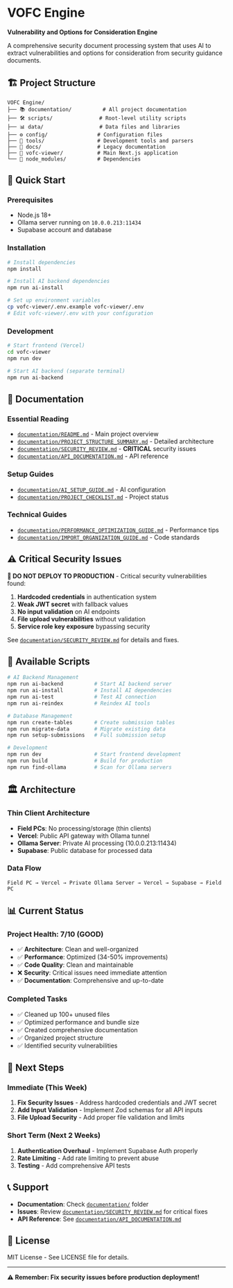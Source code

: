 # VOFC Engine

**Vulnerability and Options for Consideration Engine**

A comprehensive security document processing system that uses AI to extract vulnerabilities and options for consideration from security guidance documents.

## 🏗️ **Project Structure**

```
VOFC Engine/
├── 📚 documentation/          # All project documentation
├── 🛠️ scripts/               # Root-level utility scripts  
├── 📊 data/                  # Data files and libraries
├── ⚙️ config/                # Configuration files
├── 🔧 tools/                 # Development tools and parsers
├── 📁 docs/                  # Legacy documentation
├── 📁 vofc-viewer/           # Main Next.js application
└── 📁 node_modules/          # Dependencies
```

## 🚀 **Quick Start**

### **Prerequisites**
- Node.js 18+
- Ollama server running on `10.0.0.213:11434`
- Supabase account and database

### **Installation**
```bash
# Install dependencies
npm install

# Install AI backend dependencies
npm run ai-install

# Set up environment variables
cp vofc-viewer/.env.example vofc-viewer/.env
# Edit vofc-viewer/.env with your configuration
```

### **Development**
```bash
# Start frontend (Vercel)
cd vofc-viewer
npm run dev

# Start AI backend (separate terminal)
npm run ai-backend
```

## 📖 **Documentation**

### **Essential Reading**
- [`documentation/README.md`](documentation/README.md) - Main project overview
- [`documentation/PROJECT_STRUCTURE_SUMMARY.md`](documentation/PROJECT_STRUCTURE_SUMMARY.md) - Detailed architecture
- [`documentation/SECURITY_REVIEW.md`](documentation/SECURITY_REVIEW.md) - **CRITICAL** security issues
- [`documentation/API_DOCUMENTATION.md`](documentation/API_DOCUMENTATION.md) - API reference

### **Setup Guides**
- [`documentation/AI_SETUP_GUIDE.md`](documentation/AI_SETUP_GUIDE.md) - AI configuration
- [`documentation/PROJECT_CHECKLIST.md`](documentation/PROJECT_CHECKLIST.md) - Project status

### **Technical Guides**
- [`documentation/PERFORMANCE_OPTIMIZATION_GUIDE.md`](documentation/PERFORMANCE_OPTIMIZATION_GUIDE.md) - Performance tips
- [`documentation/IMPORT_ORGANIZATION_GUIDE.md`](documentation/IMPORT_ORGANIZATION_GUIDE.md) - Code standards

## ⚠️ **Critical Security Issues**

**🚨 DO NOT DEPLOY TO PRODUCTION** - Critical security vulnerabilities found:

1. **Hardcoded credentials** in authentication system
2. **Weak JWT secret** with fallback values
3. **No input validation** on AI endpoints
4. **File upload vulnerabilities** without validation
5. **Service role key exposure** bypassing security

See [`documentation/SECURITY_REVIEW.md`](documentation/SECURITY_REVIEW.md) for details and fixes.

## 🔧 **Available Scripts**

```bash
# AI Backend Management
npm run ai-backend          # Start AI backend server
npm run ai-install          # Install AI dependencies
npm run ai-test             # Test AI connection
npm run ai-reindex          # Reindex AI tools

# Database Management  
npm run create-tables       # Create submission tables
npm run migrate-data        # Migrate existing data
npm run setup-submissions   # Full submission setup

# Development
npm run dev                 # Start frontend development
npm run build               # Build for production
npm run find-ollama         # Scan for Ollama servers
```

## 🏛️ **Architecture**

### **Thin Client Architecture**
- **Field PCs**: No processing/storage (thin clients)
- **Vercel**: Public API gateway with Ollama tunnel
- **Ollama Server**: Private AI processing (10.0.0.213:11434)
- **Supabase**: Public database for processed data

### **Data Flow**
```
Field PC → Vercel → Private Ollama Server → Vercel → Supabase → Field PC
```

## 📊 **Current Status**

### **Project Health: 7/10 (GOOD)**
- ✅ **Architecture**: Clean and well-organized
- ✅ **Performance**: Optimized (34-50% improvements)
- ✅ **Code Quality**: Clean and maintainable
- ❌ **Security**: Critical issues need immediate attention
- ✅ **Documentation**: Comprehensive and up-to-date

### **Completed Tasks**
- ✅ Cleaned up 100+ unused files
- ✅ Optimized performance and bundle size
- ✅ Created comprehensive documentation
- ✅ Organized project structure
- ✅ Identified security vulnerabilities

## 🎯 **Next Steps**

### **Immediate (This Week)**
1. **Fix Security Issues** - Address hardcoded credentials and JWT secret
2. **Add Input Validation** - Implement Zod schemas for all API inputs
3. **File Upload Security** - Add proper file validation and limits

### **Short Term (Next 2 Weeks)**
1. **Authentication Overhaul** - Implement Supabase Auth properly
2. **Rate Limiting** - Add rate limiting to prevent abuse
3. **Testing** - Add comprehensive API tests

## 📞 **Support**

- **Documentation**: Check [`documentation/`](documentation/) folder
- **Issues**: Review [`documentation/SECURITY_REVIEW.md`](documentation/SECURITY_REVIEW.md) for critical fixes
- **API Reference**: See [`documentation/API_DOCUMENTATION.md`](documentation/API_DOCUMENTATION.md)

## 📄 **License**

MIT License - See LICENSE file for details.

---

**⚠️ Remember: Fix security issues before production deployment!**
